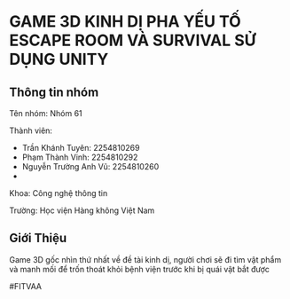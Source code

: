 # GAME 3D KINH DỊ PHA YẾU TỐ ESCAPE ROOM VÀ SURVIVAL SỬ DỤNG UNITY

## Thông tin nhóm
Tên nhóm: Nhóm 61

Thành viên:
- Trần Khánh Tuyên: 2254810269
- Phạm Thành Vinh: 2254810292
- Nguyễn Trường Anh Vũ: 2254810260
- 
Khoa: Công nghệ thông tin

Trường: Học viện Hàng không Việt Nam

## Giới Thiệu
Game 3D gốc nhìn thứ nhất về đề tài kinh dị, người chơi sẽ đi tìm vật phẩm và manh mối để trốn thoát khỏi bệnh viện trước khi bị quái vật bắt được

#FITVAA
